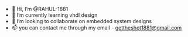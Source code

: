 - 👋 Hi, I’m @RAHUL-1881
- 🌱 I’m currently learning vhdl design
- 💞️ I’m looking to collaborate on embedded system designs
- 📫 you can contact me through my email - gettheshot1881@gmail.com

<!---
RAHUL-1881/RAHUL-1881 is a ✨ special ✨ repository because its `README.md` (this file) appears on your GitHub profile.
You can click the Preview link to take a look at your changes.
--->
